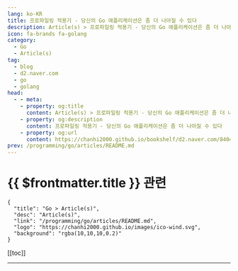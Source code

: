 ```yaml
---
lang: ko-KR
title: 프로파일링 적용기 - 당신의 Go 애플리케이션은 좀 더 나아질 수 있다
description: Article(s) > 프로파일링 적용기 - 당신의 Go 애플리케이션은 좀 더 나아질 수 있다
icon: fa-brands fa-golang
category: 
  - Go
  - Article(s)
tag: 
  - blog
  - d2.naver.com
  - go
  - golang
head:  
  - - meta:
    - property: og:title
      content: Article(s) > 프로파일링 적용기 - 당신의 Go 애플리케이션은 좀 더 나아질 수 있다
    - property: og:description
      content: 프로파일링 적용기 - 당신의 Go 애플리케이션은 좀 더 나아질 수 있다
    - property: og:url
      content: https://chanhi2000.github.io/bookshelf/d2.naver.com/8404108.html
prev: /programming/go/articles/README.md
---
```


# {{ $frontmatter.title }} 관련

```component VPCard
{
  "title": "Go > Article(s)",
  "desc": "Article(s)",
  "link": "/programming/go/articles/README.md",
  "logo": "https://chanhi2000.github.io/images/ico-wind.svg",
  "background": "rgba(10,10,10,0.2)"
}
```

[[toc]]

---

<SiteInfo
  name="프로파일링 적용기 - 당신의 Go 애플리케이션은 좀 더 나아질 수 있다 | NAVER D2"
  desc="프로파일링 적용기 - 당신의 Go 애플리케이션은 좀 더 나아질 수 있다"
  url="https://d2.naver.com/helloworld/8404108"
  logo="/assets/image/d2.naver.com/favicon.ico"
  preview="/assets/image/d2.naver.com/8404108/banner.png"/>

<!-- TODO: 작성 -->
